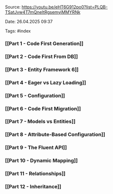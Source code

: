 Source: https://youtu.be/eHT6G912po0?list=PLQB-TSatJvw4T7mQneItRgsemyjMMYRNk

Date: 26.04.2025 09:37

Tags: #index 

### [[Part 1 - Code First Generation]]
### [[Part 2 - Code First From DB]]
### [[Part 3 - Entity Framework 6]]
### [[Part 4 - Eager vs Lazy Loading]]
### [[Part 5 - Configuration]]
### [[Part 6 - Code First Migration]]
### [[Part 7 - Models vs Entities]]
### [[Part 8 - Attribute-Based Configuration]]
### [[Part 9 - The Fluent API]]
### [[Part 10 - Dynamic Mapping]]
### [[Part 11 - Relationships]]
### [[Part 12 - Inheritance]]

